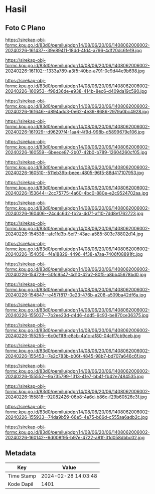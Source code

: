 # Hasil

## Foto C Plano

https://sirekap-obj-formc.kpu.go.id/83d0/pemilu/pdpr/14/08/06/20/06/1408062006002-20240226-161437--39e89411-18dd-4fd4-a796-4df20dc6fe19.jpg

https://sirekap-obj-formc.kpu.go.id/83d0/pemilu/pdpr/14/08/06/20/06/1408062006002-20240226-161102--1333a789-a3f5-40be-a791-0c9d44e9b698.jpg

https://sirekap-obj-formc.kpu.go.id/83d0/pemilu/pdpr/14/08/06/20/06/1408062006002-20240226-160953--f96d36de-e938-414b-8ec6-d409da19c590.jpg

https://sirekap-obj-formc.kpu.go.id/83d0/pemilu/pdpr/14/08/06/20/06/1408062006002-20240226-161646--d894adc3-0e62-4e39-8686-2979a0bc4928.jpg

https://sirekap-obj-formc.kpu.go.id/83d0/pemilu/pdpr/14/08/06/20/06/1408062006002-20240226-161929--d96297f4-1aa4-4f9d-998b-d5899679e106.jpg

https://sirekap-obj-formc.kpu.go.id/83d0/pemilu/pdpr/14/08/06/20/06/1408062006002-20240226-160559--6beece87-2b07-42b0-b789-12604260cf05.jpg

https://sirekap-obj-formc.kpu.go.id/83d0/pemilu/pdpr/14/08/06/20/06/1408062006002-20240226-160510--511eb39b-beee-4805-96f5-88d417107953.jpg

https://sirekap-obj-formc.kpu.go.id/83d0/pemilu/pdpr/14/08/06/20/06/1408062006002-20240226-153644--2cc75775-4a60-4bc0-880e-e2c9524702aa.jpg

https://sirekap-obj-formc.kpu.go.id/83d0/pemilu/pdpr/14/08/06/20/06/1408062006002-20240226-160406--24c4c6d2-fb2a-4d7f-af10-7dd8e1762723.jpg

https://sirekap-obj-formc.kpu.go.id/83d0/pemilu/pdpr/14/08/06/20/06/1408062006002-20240226-154538--afc1fd3b-5ef7-43ac-a585-803c78802d14.jpg

https://sirekap-obj-formc.kpu.go.id/83d0/pemilu/pdpr/14/08/06/20/06/1408062006002-20240226-154056--f4a18829-4496-4f38-a7aa-7406f08891fc.jpg

https://sirekap-obj-formc.kpu.go.id/83d0/pemilu/pdpr/14/08/06/20/06/1408062006002-20240226-154729--50fc9547-4d10-42a2-80f5-a8bb45678bd0.jpg

https://sirekap-obj-formc.kpu.go.id/83d0/pemilu/pdpr/14/08/06/20/06/1408062006002-20240226-154847--e457f817-0e23-476b-a208-a509ba42df6a.jpg

https://sirekap-obj-formc.kpu.go.id/83d0/pemilu/pdpr/14/08/06/20/06/1408062006002-20240226-155037--7b2ee23d-d4d6-4dd5-9c93-be870ce36375.jpg

https://sirekap-obj-formc.kpu.go.id/83d0/pemilu/pdpr/14/08/06/20/06/1408062006002-20240226-155255--6c0cf1f8-e8cb-4a1c-af80-04cff7cb9ceb.jpg

https://sirekap-obj-formc.kpu.go.id/83d0/pemilu/pdpr/14/08/06/20/06/1408062006002-20240226-155453--7e2c783b-b06f-4845-98b7-bd707a646c6f.jpg

https://sirekap-obj-formc.kpu.go.id/83d0/pemilu/pdpr/14/08/06/20/06/1408062006002-20240226-155552--9a735799-1313-41e7-bb4f-fb42e7484535.jpg

https://sirekap-obj-formc.kpu.go.id/83d0/pemilu/pdpr/14/08/06/20/06/1408062006002-20240226-155818--92082426-06b8-4a6d-b86c-f29b60526c3f.jpg

https://sirekap-obj-formc.kpu.go.id/83d0/pemilu/pdpr/14/08/06/20/06/1408062006002-20240226-155933--74da9b59-66e5-4e75-b66d-c555aa6adb2c.jpg

https://sirekap-obj-formc.kpu.go.id/83d0/pemilu/pdpr/14/08/06/20/06/1408062006002-20240226-160142--9d008f95-b97e-4722-a81f-31d058dbbc02.jpg


## Metadata

| Key        | Value               |
| ---------- | ------------------- |
| Time Stamp | 2024-02-28 14:03:48 |
| Kode Dapil | 1401                |



